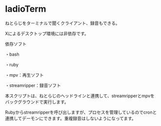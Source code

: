 # ladioTerm

ねとらじをターミナルで聞くクライアント、録音もできる。

Xによるデスクトップ環境には非依存です。

依存ソフト

・bash

・ruby

・mpv：再生ソフト

・streamripper：録音ソフト


本スクリプトは、ねとらじのヘッドラインと連携して、streamripperとmpvをバックグラウンドで実行します。

Rubyからstreamripperを呼び出しますが、プロセスを管理しているのでcronと連携してデーモンにできます。重複録音はしないようになってます。

